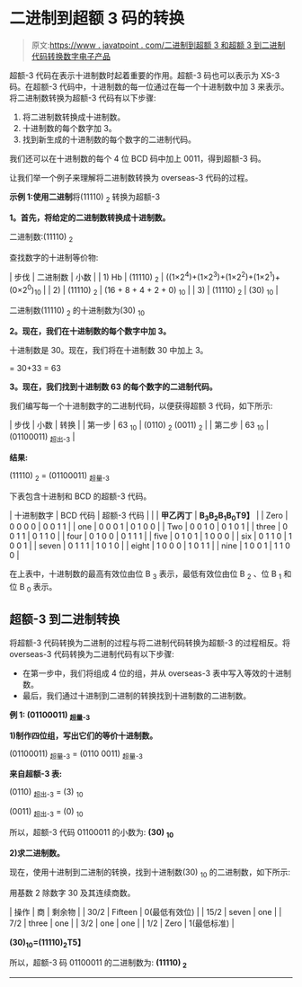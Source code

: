 # 二进制到超额 3 码的转换

> 原文:[https://www . javatpoint . com/二进制到超额 3 和超额 3 到二进制代码转换数字电子产品](https://www.javatpoint.com/binary-to-excess-3-and-excess-3-to-binary-code-conversion-in-digital-electronics)

超额-3 代码在表示十进制数时起着重要的作用。超额-3 码也可以表示为 XS-3 码。在超额-3 代码中，十进制数的每一位通过在每一个十进制数中加 3 来表示。将二进制数转换为超额-3 代码有以下步骤:

1.  将二进制数转换成十进制数。
2.  十进制数的每个数字加 3。
3.  找到新生成的十进制数的每个数字的二进制代码。

我们还可以在十进制数的每个 4 位 BCD 码中加上 0011，得到超额-3 码。

让我们举一个例子来理解将二进制数转换为 overseas-3 代码的过程。

**示例 1:使用二进制**将(11110) <sub>2</sub> 转换为超额-3

**1。首先，将给定的二进制数转换成十进制数。**

二进制数:(11110) <sub>2</sub>

查找数字的十进制等价物:

| 步伐 | 二进制数 | 小数 |
| 1) Hb | (11110) <sub>2</sub> | ((1×2<sup>4</sup>)+(1×2<sup>3</sup>)+(1×2<sup>2</sup>)+(1×2<sup>1</sup>)+(0×2<sup>0</sup>)<sub>10</sub> |
| 2) | (11110) <sub>2</sub> | (16 + 8 + 4 + 2 + 0) <sub>10</sub> |
| 3) | (11110) <sub>2</sub> | (30) <sub>10</sub> |

二进制数(11110) <sub>2</sub> 的十进制数为(30) <sub>10</sub>

**2。现在，我们在十进制数的每个数字中加 3。**

十进制数是 30。现在，我们将在十进制数 30 中加上 3。

= 30+33
= 63

**3。现在，我们找到十进制数 63 的每个数字的二进制代码。**

我们编写每一个十进制数字的二进制代码，以便获得超额 3 代码，如下所示:

| 步伐 | 小数 | 转换 |
| 第一步 | 63 <sub>10</sub> | (0110) <sub>2</sub> (0011) <sub>2</sub> |
| 第二步 | 63 <sub>10</sub> | (01100011) <sub>超出-3</sub> |

**结果:**

(11110) <sub>2</sub> = (01100011) <sub>超量-3</sub>

下表包含十进制和 BCD 的超额-3 代码。

| 十进制数字 | BCD 代码 | 超额-3 代码 |
|  | **甲乙丙丁** | **B<sub>3</sub>B<sub>2</sub>B<sub>1</sub>B<sub>0</sub>T9】** |
| Zero | 0 0 0 0 | 0 0 1 1 |
| one | 0 0 0 1 | 0 1 0 0 |
| Two | 0 0 1 0 | 0 1 0 1 |
| three | 0 0 1 1 | 0 1 1 0 |
| four | 0 1 0 0 | 0 1 1 1 |
| five | 0 1 0 1 | 1 0 0 0 |
| six | 0 1 1 0 | 1 0 0 1 |
| seven | 0 1 1 1 | 1 0 1 0 |
| eight | 1 0 0 0 | 1 0 1 1 |
| nine | 1 0 0 1 | 1 1 0 0 |

在上表中，十进制数的最高有效位由位 B <sub>3</sub> 表示，最低有效位由位 B <sub>2</sub> 、位 B <sub>1</sub> 和位 B <sub>0</sub> 表示。

## 超额-3 到二进制转换

将超额-3 代码转换为二进制的过程与将二进制代码转换为超额-3 的过程相反。将 overseas-3 代码转换为二进制代码有以下步骤:

*   在第一步中，我们将组成 4 位的组，并从 overseas-3 表中写入等效的十进制数。
*   最后，我们通过十进制到二进制的转换找到十进制数的二进制数。

**例 1: (01100011) <sub>超量-3</sub>**

**1)制作四位组，写出它们的等价十进制数。**

(01100011) <sub>超量-3</sub> = (0110 0011) <sub>超量-3</sub>

**来自超额-3 表:**

(0110) <sub>超出-3</sub> = (3) <sub>10</sub>

(0011) <sub>超出-3</sub> = (0) <sub>10</sub>

所以，超额-3 代码 01100011 的小数为: **(30) <sub>10</sub>**

**2)求二进制数。**

现在，使用十进制到二进制的转换，找到十进制数(30) <sub>10</sub> 的二进制数，如下所示:

用基数 2 除数字 30 及其连续商数。

| 操作 | 商 | 剩余物 |
| 30/2 | Fifteen | 0(最低有效位) |
| 15/2 | seven | one |
| 7/2 | three | one |
| 3/2 | one | one |
| 1/2 | Zero | 1(最低标准) |

**(30)<sub>10</sub>=(11110)<sub>2</sub>T5】**

所以，超额-3 码 01100011 的二进制数为: **(11110) <sub>2</sub>**

* * *